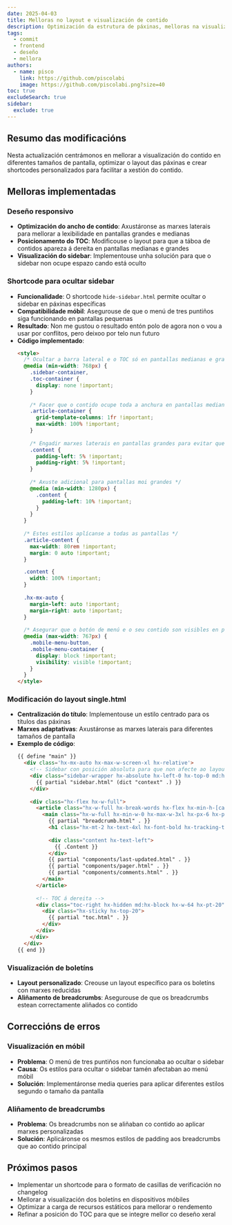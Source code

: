 ```yaml
---
date: 2025-04-03
title: Melloras no layout e visualización de contido
description: Optimización da estrutura de páxinas, melloras na visualización en diferentes dispositivos e implementación de shortcodes personalizados
tags:
  - commit
  - frontend
  - deseño
  - mellora
authors:
  - name: pisco
    link: https://github.com/piscolabi
    image: https://github.com/piscolabi.png?size=40
toc: true
excludeSearch: true
sidebar:
  exclude: true
---
```


## Resumo das modificacións

Nesta actualización centrámonos en mellorar a visualización do contido en diferentes tamaños de pantalla, optimizar o layout das páxinas e crear shortcodes personalizados para facilitar a xestión do contido.

## Melloras implementadas

### Deseño responsivo
- **Optimización do ancho de contido**: Axustáronse as marxes laterais para mellorar a lexibilidade en pantallas grandes e medianas
- **Posicionamento do TOC**: Modificouse o layout para que a táboa de contidos apareza á dereita en pantallas medianas e grandes
- **Visualización do sidebar**: Implementouse unha solución para que o sidebar non ocupe espazo cando está oculto

### Shortcode para ocultar sidebar
- **Funcionalidade**: O shortcode `hide-sidebar.html` permite ocultar o sidebar en páxinas específicas
- **Compatibilidade móbil**: Asegurouse de que o menú de tres puntiños siga funcionando en pantallas pequenas
- **Resultado**: Non me gustou o resultado entón polo de agora non o vou a usar por conflitos, pero deixoo por telo nun futuro
- **Código implementado**:
  ```html
  <style>
    /* Ocultar a barra lateral e o TOC só en pantallas medianas e grandes */
    @media (min-width: 768px) {
      .sidebar-container, 
      .toc-container {
        display: none !important;
      }
      
      /* Facer que o contido ocupe toda a anchura en pantallas medianas e grandes */
      .article-container {
        grid-template-columns: 1fr !important;
        max-width: 100% !important;
      }
      
      /* Engadir marxes laterais en pantallas grandes para evitar que o contido quede demasiado ancho */
      .content {
        padding-left: 5% !important;
        padding-right: 5% !important;
      }
      
      /* Axuste adicional para pantallas moi grandes */
      @media (min-width: 1280px) {
        .content {
          padding-left: 10% !important;
        }
      }
    }
    
    /* Estes estilos aplícanse a todas as pantallas */
    .article-content {
      max-width: 80rem !important;
      margin: 0 auto !important;
    }

    .content {
      width: 100% !important;
    }
    
    .hx-mx-auto {
      margin-left: auto !important;
      margin-right: auto !important;
    }
    
    /* Asegurar que o botón de menú e o seu contido son visibles en pantallas pequenas */
    @media (max-width: 767px) {
      .mobile-menu-button,
      .mobile-menu-container {
        display: block !important;
        visibility: visible !important;
      }
    }
  </style>
  ```

### Modificación do layout single.html
- **Centralización do título**: Implementouse un estilo centrado para os títulos das páxinas
- **Marxes adaptativas**: Axustáronse as marxes laterais para diferentes tamaños de pantalla
- **Exemplo de código**:
  ```html
  {{ define "main" }}
    <div class='hx-mx-auto hx-max-w-screen-xl hx-relative'>
      <!-- Sidebar con posición absoluta para que non afecte ao layout -->
      <div class="sidebar-wrapper hx-absolute hx-left-0 hx-top-0 md:hx-hidden">
        {{ partial "sidebar.html" (dict "context" .) }}
      </div>
      
      <div class="hx-flex hx-w-full">
        <article class="hx-w-full hx-break-words hx-flex hx-min-h-[calc(100vh-var(--navbar-height))] hx-min-w-0 hx-justify-center hx-pb-8">
          <main class="hx-w-full hx-min-w-0 hx-max-w-3xl hx-px-6 hx-pt-4 hx-md:px-8 hx-mx-auto">
            {{ partial "breadcrumb.html" . }}
            <h1 class="hx-mt-2 hx-text-4xl hx-font-bold hx-tracking-tight hx-text-slate-900 dark:hx-text-slate-100 hx-text-center">{{ .Title }}</h1>
            
            <div class="content hx-text-left">
              {{ .Content }}
            </div>
            {{ partial "components/last-updated.html" . }}
            {{ partial "components/pager.html" . }}
            {{ partial "components/comments.html" . }}
          </main>
        </article>
        
        <!-- TOC á dereita -->
        <div class="toc-right hx-hidden md:hx-block hx-w-64 hx-pt-20">
          <div class="hx-sticky hx-top-20">
            {{ partial "toc.html" . }}
          </div>
        </div>
      </div>
    </div>
  {{ end }}
  ```

### Visualización de boletíns
- **Layout personalizado**: Creouse un layout específico para os boletíns con marxes reducidas
- **Aliñamento de breadcrumbs**: Asegurouse de que os breadcrumbs estean correctamente aliñados co contido

## Correccións de erros

### Visualización en móbil
- **Problema**: O menú de tres puntiños non funcionaba ao ocultar o sidebar
- **Causa**: Os estilos para ocultar o sidebar tamén afectaban ao menú móbil
- **Solución**: Implementáronse media queries para aplicar diferentes estilos segundo o tamaño da pantalla

### Aliñamento de breadcrumbs
- **Problema**: Os breadcrumbs non se aliñaban co contido ao aplicar marxes personalizadas
- **Solución**: Aplicáronse os mesmos estilos de padding aos breadcrumbs que ao contido principal

## Próximos pasos

- Implementar un shortcode para o formato de casillas de verificación no changelog
- Mellorar a visualización dos boletíns en dispositivos móbiles
- Optimizar a carga de recursos estáticos para mellorar o rendemento
- Refinar a posición do TOC para que se integre mellor co deseño xeral